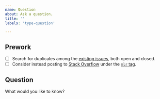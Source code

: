 ```yaml
---
name: Question
about: Ask a question.
title: ''
labels: 'type-question'

---
```


## Prework

- [ ] Search for duplicates among the [existing issues](https://github.com/mlr-org/mlr/issues), both open and closed.
- [ ] Consider instead posting to [Stack Overflow](https://stackoverflow.com) under the [`mlr` tag](https://stackoverflow.com/tags/mlr).

## Question

What would you like to know?
